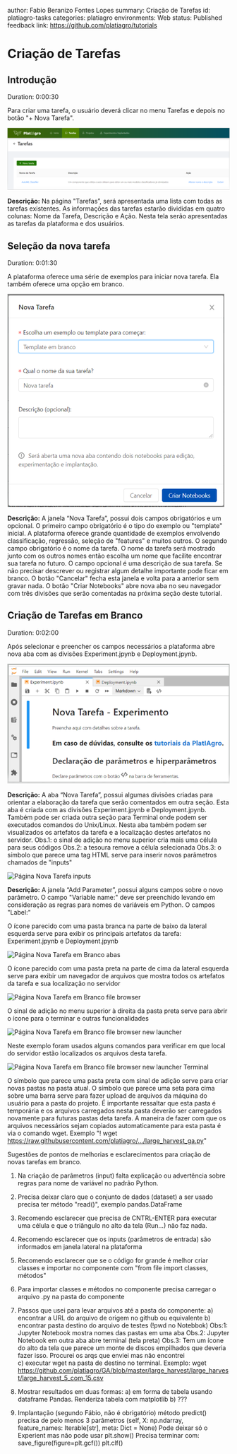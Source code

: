 author: Fabio Beranizo Fontes Lopes
summary: Criação de Tarefas
id: platiagro-tasks
categories: platiagro
environments: Web
status: Published
feedback link: https://github.com/platiagro/tutorials

# Criação de Tarefas

## Introdução
Duration: 0:00:30

Para criar uma tarefa, o usuário deverá clicar no menu Tarefas e depois no botão "+ Nova Tarefa".

![Página Tarefas](./img/tarefas.png)

**Descrição:** Na página "Tarefas”, será apresentada uma lista com todas as tarefas existentes. As informações das tarefas estarão divididas em quatro colunas: Nome da Tarefa, Descrição e Ação.
Nesta tela serão apresentadas as tarefas da plataforma e dos usuários.

## Seleção da nova tarefa
Duration: 0:01:30

A plataforma oferece uma série de exemplos para iniciar nova tarefa. Ela também oferece uma opção em branco.

![Página Nova Tarefa](./img/nova_tarefa.png)

**Descrição:** A janela “Nova Tarefa”, possui dois campos obrigatórios e um opcional. 
O primeiro campo obrigatório é o tipo do exemplo ou "template" inicial. A plataforma oferece grande quantidade de exemplos envolvendo classificação, regressão, seleção de "features" e muitos outros.
O segundo campo obrigatório é o nome da tarefa. O nome da tarefa será mostrado junto com os outros nomes então escolha um nome que facilite encontrar sua tarefa no futuro.
O campo opcional é uma descrição de sua tarefa. Se não precisar descrever ou registrar algum detalhe importante pode ficar em branco.
O botão "Cancelar" fecha esta janela e volta para a anterior sem gravar nada.
O botão "Criar Notebooks" abre nova aba no seu navegador com três divisões que serão comentadas na próxima seção deste tutorial. 

## Criação de Tarefas em Branco
Duration: 0:02:00

Após selecionar e preencher os campos necessários a plataforma abre nova aba com as divisões Experiment.jpynb e Deployment.jpynb.

![Página Nova Tarefa em Branco](./img/nova_tarefa_abas.png)

**Descrição:** A aba “Nova Tarefa”, possui algumas divisões criadas para orientar a elaboração da tarefa que serão comentados em outra seção.
Esta aba é criada com as divisões Experiment.jpynb e Deployment.jpynb. Também pode ser criada outra seção para Terminal onde podem ser executados comandos do Unix/Linux.
Nesta aba também podem ser visualizados os artefatos da tarefa e a localização destes artefatos no servidor. 
   Obs.1: o sinal de adição no menu superior cria mais uma célula para seus códigos
   Obs.2: a tesoura remove a célula selecionada
   Obs.3: o símbolo que parece uma tag HTML serve para inserir novos parâmetros chamados de "inputs"
   
![Página Nova Tarefa inputs](.img/nova_tarefa_input.png)   

**Descrição:** A janela “Add Parameter”, possui alguns campos sobre o novo parâmetro.
O campo "Variable name:" deve ser preenchido levando em consideração as regras para nomes de variáveis em Python.
O campos "Label:" 

O ícone parecido com uma pasta branca na parte de baixo da lateral esquerda serve para exibir os principais artefatos da tarefa: Experiment.jpynb e Deployment.jpynb

![Página Nova Tarefa em Branco abas](.img/nova_tarefa_open_tabs.png)


O ícone parecido com uma pasta preta na parte de cima da lateral esquerda serve para exibir um navegador de arquivos que mostra todos os artefatos da tarefa e sua localização no servidor

![Página Nova Tarefa em Branco file browser](.img/nova_tarefa_file_browser.png)


O sinal de adição no menu superior à direita da pasta preta serve para abrir o ícone para o terminar e outras funcionalidades 

![Página Nova Tarefa em Branco file browser new launcher](.img/nova_tarefa_file_browser_new_launcher.png)


Neste exemplo foram usados alguns comandos para verificar em que local do servidor estão localizados os arquivos desta tarefa.

![Página Nova Tarefa em Branco file browser new launcher Terminal](.img/nova_tarefa_file_browser_new_launcher.png)

O símbolo que parece uma pasta preta com sinal de adição serve para criar novas pastas na pasta atual.
O símbolo que parece uma seta para cima sobre uma barra serve para fazer upload de arquivos da máquina do usuário para a pasta do projeto. É importante ressaltar que esta pasta é temporária e os arquivos carregados nesta pasta deverão ser carregados novamente para futuras pastas deta tarefa.
A maneira de fazer com que os arquivos necessários sejam copiados automaticamente para esta pasta é via o comando wget.
Exemplo "! wget https://raw.githubusercontent.com/platiagro/.../large_harvest_ga.py"





Sugestões de pontos de melhorias e esclarecimentos para criação de novas tarefas em branco.

1) Na criação de parâmetros (input) falta explicação ou advertência sobre regras para nome de variável no padrão Python.
2) Precisa deixar claro que o conjunto de dados (dataset) a ser usado precisa ter método "read()", exemplo pandas.DataFrame
3) Recomendo esclarecer que precisa de CNTRL-ENTER para executar uma célula e que o triângulo no alto da tela (Run...) não faz nada.
4) Recomendo esclarecer que os inputs (parâmetros de entrada) são informados em janela lateral na plataforma
5) Recomendo esclarecer que se o código for grande é melhor criar classes e importar no componente com "from file import classes, métodos" 
6) Para importar classes e métodos no componente precisa carregar o arquivo .py na pasta do componente
7) Passos que usei para levar arquivos até a pasta do componente:
   a) encontrar a URL do arquivo de origem no github ou equivalente
   b) encontrar pasta destino do arquivo de testes (!pwd no Notebbok)
      Obs:1: Jupyter Notebook mostra nomes das pastas em uma aba
	  Obs.2: Jupyter Notebook em outra aba abre terminal (tela preta)
	  Obs.3: Tem um ícone do alto da tela que parece um monte de discos empilhados que deveria fazer isso. Procurei os arqs que enviei mas não encontrei	  
   c) executar wget na pasta de destino no terminal. Exemplo:
      wget https://github.com/platiagro/GA/blob/master/large_harvest/large_harvest/large_harvest_5_com_15.csv   
8) Mostrar resultados em duas formas:
   a) em forma de tabela usando dataframe Pandas. Renderiza tabela com matplotlib
   b) ???
   
8) Implantação (segundo Fábio, não é obrigatório)
   método predict() precisa de pelo menos 3 parâmetros (self, X: np.ndarray, feature_names: Iterable[str], meta: Dict = None) 
   Pode deixar só o Experient
   mas não pode usar plt.show()
   Precisa terminar com: 
      save_figure(figure=plt.gcf())
      plt.clf()

